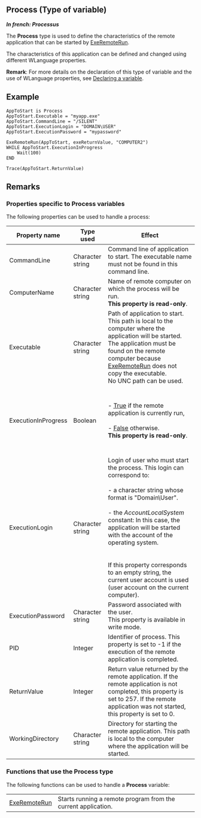 
## Process (Type of variable)

***In french: Processus***
				



<a name="XUse"></a>
<a name="Use"></a>
<a name="description"></a>
The **Process** type is used to define the characteristics of the remote application that can be started by [ExeRemoteRun](../WDLang1/1000018695.md). 

The characteristics of this application can be defined and changed using different WLanguage properties.

**Remark**: For more details on the declaration of this type of variable and the use of WLanguage properties, see [Declaring a variable](../Motscles/1514032.md).
<a name="Example1"></a>
<a name="sample_code"></a>

## Example


```wl
AppToStart is Process
AppToStart.Executable = "myapp.exe"
AppToStart.CommandLine = "/SILENT"
AppToStart.ExecutionLogin = "DOMAIN\USER"
AppToStart.ExecutionPassword = "mypassword"

ExeRemoteRun(AppToStart, exeReturnValue, "COMPUTER2")
WHILE AppToStart.ExecutionInProgress
	Wait(100)
END

Trace(AppToStart.ReturnValue)
```

<a name="NOTE0"></a>
<a name="NOTE0_1"></a>

## Remarks


### Properties specific to Process variables
<a name="properties_specific_process_variables_ELTPARAGRAPHE000033"></a>

The following properties can be used to handle a process:

| **Property name** | **Type used** | **Effect** |
| --- | --- | --- |
| CommandLine | Character string | Command line of application to start. The executable name must not be found in this command line. |
| ComputerName | Character string | Name of remote computer on which the process will be run. <br>**This property is read-only**. |
| Executable | Character string | Path of application to start. This path is local to the computer where the application will be started. The application must be found on the remote computer because [ExeRemoteRun](../WDLang1/1000018695.md) does not copy the executable.<br>No UNC path can be used. |
| ExecutionInProgress | Boolean | <br><br>- <u><u><u><u>True</u></u></u></u> if the remote application is currently run,<br><br>- <u><u><u><u>False</u></u></u></u> otherwise. <br>	**This property is read-only**.<br><br><br> |
| ExecutionLogin | Character string | Login of user who must start the process. This login can correspond to: <br><br>- a character string whose format is "Domain\\User". <br><br>- the *AccountLocalSystem* constant: In this case, the application will be started with the account of the operating system. <br><br><br>If this property corresponds to an empty string, the current user account is used (user account on the current computer). |
| ExecutionPassword | Character string | Password associated with the user. <br>This property is available in write mode. |
| PID | Integer | Identifier of process. This property is set to -1 if the execution of the remote application is completed. |
| ReturnValue | Integer | Return value returned by the remote application. If the remote application is not completed, this property is set to 257. If the remote application was not started, this property is set to 0. |
| WorkingDirectory | Character string | Directory for starting the remote application.  This path is local to the computer where the application will be started. |


<a name="NOTE0_3"></a>


### Functions that use the Process type
<a name="functions_that_use_the_process_type_ELTPARAGRAPHE000124"></a>The following functions can be used to handle a **Process** variable:



|   |   |
| --- | --- |
| [ExeRemoteRun](../WDLang1/1000018695.md) | Starts running a remote program from the current application. |






